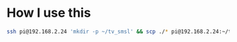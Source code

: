 # How I use this

```sh
ssh pi@192.168.2.24 'mkdir -p ~/tv_smsl' && scp ./* pi@192.168.2.24:~/tv_smsl && ssh pi@192.168.2.24 'cd tv_smsl && chmod a+x setup.sh && ./setup.sh' 
```